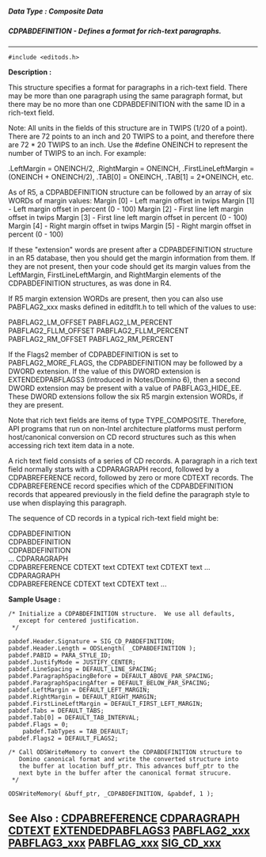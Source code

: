 ##### Data Type : Composite Data
##### CDPABDEFINITION - Defines a format for rich-text paragraphs.
---
```
#include <editods.h>
```
**Description :**

This structure specifies a format for paragraphs in a rich-text field. There 
may be more than one paragraph using the same paragraph format, but there may 
be no more than one CDPABDEFINITION with the same ID in a rich-text field.  

Note: All units in the fields of this structure are in TWIPS (1/20 of a 
point).  There are 72 points to an inch and 20 TWIPS to a point, and therefore 
there are 72 * 20 TWIPS to an inch.  Use the  #define ONEINCH to represent the 
number of TWIPS to an inch.  For example:

.LeftMargin = ONEINCH/2, .RightMargin = ONEINCH,  .FirstLineLeftMargin = 
(ONEINCH + ONEINCH/2), .TAB[0] = ONEINCH, .TAB[1] = 2*ONEINCH, etc.

As of R5, a CDPABDEFINITION structure can be followed by an array of six WORDs 
of margin values:
Margin [0] - Left margin offset in twips
Margin [1] - Left margin offset in percent (0 - 100)
Margin [2] - First line left margin offset in twips
Margin [3] - First line left margin offset in percent (0 - 100)
Margin [4] - Right margin offset in twips
Margin [5] - Right margin offset in percent (0 - 100)

If these "extension" words are present after a CDPABDEFINITION structure in an 
R5 database, then you should get the margin information from them.  If they are 
not present, then your code should get its margin values from the LeftMargin, 
FirstLineLeftMargin, and RightMargin elements of the CDPABDEFINITION 
structures, as was done in R4.

If R5 margin extension WORDs are present, then you can also use PABFLAG2_xxx 
masks defined in editdflt.h to tell which of the values to use:

PABFLAG2_LM_OFFSET
PABFLAG2_LM_PERCENT
PABFLAG2_FLLM_OFFSET
PABFLAG2_FLLM_PERCENT
PABFLAG2_RM_OFFSET
PABFLAG2_RM_PERCENT

If the Flags2 member of CDPABDEFINITION is set to PABFLAG2_MORE_FLAGS, the 
CDPABDEFINITION may be followed by a DWORD extension. If the value of this 
DWORD extension is EXTENDEDPABFLAGS3 (introduced in Notes/Domino 6), then a 
second DWORD extension may be present with a value of PABFLAG3_HIDE_EE. These 
DWORD extensions follow the six R5 margin extension WORDs, if they are present.

Note that rich text fields are items of type TYPE_COMPOSITE.  Therefore, API 
programs that run on non-Intel architecture platforms must perform 
host/canonical conversion on CD record structures such as this when accessing 
rich text item data in a note.

A rich text field consists of a series of CD records.  A paragraph in a rich 
text field normally starts with a CDPARAGRAPH record, followed by a 
CDPABREFERENCE record, followed by zero or more CDTEXT records.  The 
CDPABREFERENCE record specifies which of the CDPABDEFINITION records that 
appeared previously in the field define the paragraph style to use when 
displaying this paragraph. 

The sequence of CD records in a typical rich-text field might be:

CDPABDEFINITION    
CDPABDEFINITION    
CDPABDEFINITION    
...
CDPARAGRAPH   
CDPABREFERENCE
CDTEXT
text 
CDTEXT 
text
CDTEXT 
text
...
CDPARAGRAPH   
CDPABREFERENCE
CDTEXT
text 
CDTEXT 
text
...

**Sample Usage :**
```
/* Initialize a CDPABDEFINITION structure.  We use all defaults, 
   except for centered justification. 
 */

pabdef.Header.Signature = SIG_CD_PABDEFINITION;
pabdef.Header.Length = ODSLength( _CDPABDEFINITION );
pabdef.PABID = PARA_STYLE_ID;
pabdef.JustifyMode = JUSTIFY_CENTER;
pabdef.LineSpacing = DEFAULT_LINE_SPACING;
pabdef.ParagraphSpacingBefore = DEFAULT_ABOVE_PAR_SPACING;
pabdef.ParagraphSpacingAfter = DEFAULT_BELOW_PAR_SPACING;
pabdef.LeftMargin = DEFAULT_LEFT_MARGIN;
pabdef.RightMargin = DEFAULT_RIGHT_MARGIN;
pabdef.FirstLineLeftMargin = DEFAULT_FIRST_LEFT_MARGIN;
pabdef.Tabs = DEFAULT_TABS;
pabdef.Tab[0] = DEFAULT_TAB_INTERVAL;
pabdef.Flags = 0;
	pabdef.TabTypes = TAB_DEFAULT;
pabdef.Flags2 = DEFAULT_FLAGS2;

/* Call ODSWriteMemory to convert the CDPABDEFINITION structure to 
   Domino canonical format and write the converted structure into
   the buffer at location buff_ptr. This advances buff_ptr to the
   next byte in the buffer after the canonical format strucure.
 */
    
ODSWriteMemory( &buff_ptr, _CDPABDEFINITION, &pabdef, 1 );
```
**See Also :**
[CDPABREFERENCE](/domino-c-api-docs/reference/Data/CDPABREFERENCE)
[CDPARAGRAPH](/domino-c-api-docs/reference/Data/CDPARAGRAPH)
[CDTEXT](/domino-c-api-docs/reference/Data/CDTEXT)
[EXTENDEDPABFLAGS3](/domino-c-api-docs/reference/Symb/EXTENDEDPABFLAGS3)
[PABFLAG2_xxx](/domino-c-api-docs/reference/Symb/PABFLAG2_xxx)
[PABFLAG3_xxx](/domino-c-api-docs/reference/Symb/PABFLAG3_xxx)
[PABFLAG_xxx](/domino-c-api-docs/reference/Symb/PABFLAG_xxx)
[SIG_CD_xxx](/domino-c-api-docs/reference/Symb/SIG_CD_xxx)
---
